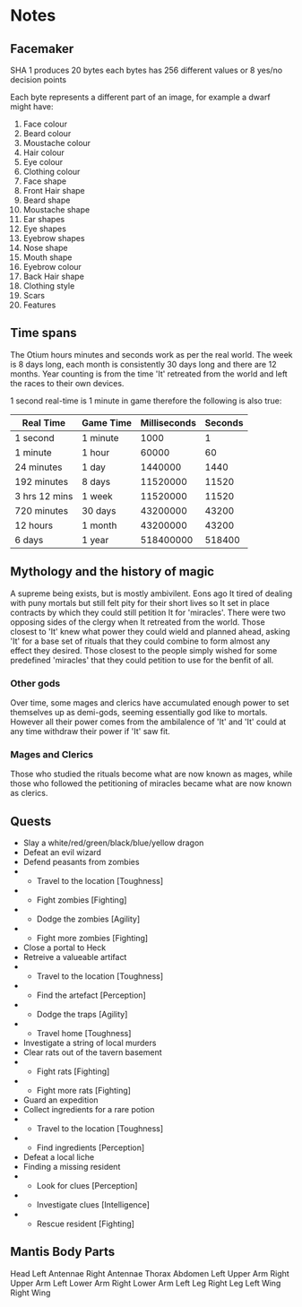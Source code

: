 # Notes

## Facemaker

SHA 1 produces 20 bytes each bytes has 256 different values or 8 yes/no decision points

Each byte represents a different part of an image, for example a dwarf might have:

1. Face colour
1. Beard colour
1. Moustache colour
1. Hair colour
1. Eye colour
1. Clothing colour
1. Face shape
1. Front Hair shape
1. Beard shape
1. Moustache shape
1. Ear shapes
1. Eye shapes
1. Eyebrow shapes
1. Nose shape
1. Mouth shape
1. Eyebrow colour
1. Back Hair shape
1. Clothing style
1. Scars
1. Features

## Time spans

The Otium hours minutes and seconds work as per the real world.  The week is 8 days long, each month is consistently 30 days long and there are 12 months.  Year counting is from the time 'It' retreated from the world and left the races to their own devices.

1 second real-time is 1 minute in game therefore the following is also true:

| Real Time     | Game Time | Milliseconds  | Seconds   |
| ------------- | --------- | ------------- | --------- |
| 1 second      | 1 minute  | 1000          | 1         |
| 1 minute      | 1 hour    | 60000         | 60        |
| 24 minutes    | 1 day     | 1440000       | 1440      |
| 192 minutes   | 8 days    | 11520000      | 11520     |
| 3 hrs 12 mins | 1 week    | 11520000      | 11520     |
| 720 minutes   | 30 days   | 43200000      | 43200     |
| 12 hours      | 1 month   | 43200000      | 43200     |
| 6 days        | 1 year    | 518400000     | 518400    |

## Mythology and the history of magic

A supreme being exists, but is mostly ambivilent.  Eons ago It tired of dealing with puny mortals but still felt pity for their short lives so It set in place contracts by which they could still petition It for 'miracles'.  There were two opposing sides of the clergy when It retreated from the world.  Those closest to 'It' knew what power they could wield and planned ahead, asking 'It' for a base set of rituals that they could combine to form almost any effect they desired.  Those closest to the people simply wished for some predefined 'miracles' that they could petition to use for the benfit of all.

### Other gods

Over time, some mages and clerics have accumulated enough power to set themselves up as demi-gods, seeming essentially god like to mortals.  However all their power comes from the ambilalence of 'It' and 'It' could at any time withdraw their power if 'It' saw fit.

### Mages and Clerics

Those who studied the rituals become what are now known as mages, while those who followed the petitioning of miracles became what are now known as clerics.

## Quests

* Slay a white/red/green/black/blue/yellow dragon
* Defeat an evil wizard
* Defend peasants from zombies
* * Travel to the location [Toughness]
* * Fight zombies [Fighting]
* * Dodge the zombies [Agility]
* * Fight more zombies [Fighting]
* Close a portal to Heck
* Retreive a valueable artifact
* * Travel to the location [Toughness]
* * Find the artefact [Perception]
* * Dodge the traps [Agility]
* * Travel home [Toughness]
* Investigate a string of local murders
* Clear rats out of the tavern basement
* * Fight rats [Fighting]
* * Fight more rats [Fighting]
* Guard an expedition
* Collect ingredients for a rare potion
* * Travel to the location [Toughness]
* * Find ingredients [Perception]
* Defeat a local liche
* Finding a missing resident
* * Look for clues [Perception]
* * Investigate clues [Intelligence]
* * Rescue resident [Fighting]

## Mantis Body Parts

Head
Left Antennae
Right Antennae
Thorax
Abdomen
Left Upper Arm
Right Upper Arm
Left Lower Arm
Right Lower Arm
Left Leg
Right Leg
Left Wing
Right Wing